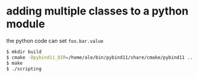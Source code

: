 # adding multiple classes to a python module

the python code can set `foo.bar.value`

~~~.sh
$ mkdir build
$ cmake -Dpybind11_DIR=/home/ale/bin/pybind11/share/cmake/pybind11 ..
$ make
$ ./scripting
~~~
